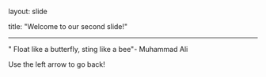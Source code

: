 layout: slide

title: "Welcome to our second slide!"

---

" Float like a butterfly, sting like a bee"- Muhammad Ali

Use the left arrow to go back!
